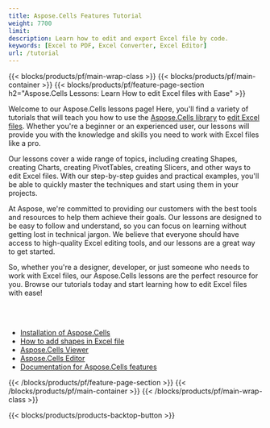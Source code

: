 ```yaml
---
title: Aspose.Cells Features Tutorial
weight: 7700
limit: 
description: Learn how to edit and export Excel file by code.
keywords: [Excel to PDF, Excel Converter, Excel Editor]
url: /tutorial
---
```


{{< blocks/products/pf/main-wrap-class >}}
{{< blocks/products/pf/main-container >}}
{{< blocks/products/pf/feature-page-section h2="Aspose.Cells Lessons: Learn How to edit Excel files with Ease" >}}

<p>
Welcome to our Aspose.Cells lessons page! Here, you'll find a variety of tutorials that will teach you how to use the <a href="https://www.nuget.org/packages/Aspose.Cells">Aspose.Cells library</a> to <a href="https://products.aspose.app/cells/editor/">edit Excel files</a>. Whether you're a beginner or an experienced user, our lessons will provide you with the knowledge and skills you need to work with Excel files like a pro.
</p>
<p>
Our lessons cover a wide range of topics, including creating Shapes, creating Charts, creating PivotTables, creating Slicers, and other ways to edit Excel files. With our step-by-step guides and practical examples, you'll be able to quickly master the techniques and start using them in your projects.</p>
<p>
At Aspose, we're committed to providing our customers with the best tools and resources to help them achieve their goals. Our lessons are designed to be easy to follow and understand, so you can focus on learning without getting lost in technical jargon. We believe that everyone should have access to high-quality Excel editing tools, and our lessons are a great way to get started.</p>
<p>
So, whether you're a designer, developer, or just someone who needs to work with Excel files, our Aspose.Cells lessons are the perfect resource for you. Browse our tutorials today and start learning how to edit Excel files with ease!
</p>

<br />
<br />

<div class="code-sample">
    <ul class="link-list">
        <li class="link-item"><a href="https://docs.aspose.com/cells/net/installation/">Installation of Aspose.Cells</a></li>
        <li class="link-item"><a href="add-shapes-in-excel">How to add shapes in Excel file</a></li>
        <li class="link-item"><a href="https://products.aspose.app/cells/viewer/">Aspose.Cells Viewer</a></li> 
        <li class="link-item"><a href="https://products.aspose.app/cells/editor/">Aspose.Cells Editor</a></li>        
        <li class="link-item"><a href="https://docs.aspose.com/cells/net/features/">Documentation for Aspose.Cells features</a></li>
    </ul>
</div>



{{< /blocks/products/pf/feature-page-section >}}
{{< /blocks/products/pf/main-container >}}
{{< /blocks/products/pf/main-wrap-class >}}

{{< blocks/products/products-backtop-button >}}